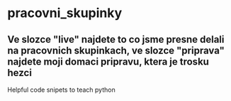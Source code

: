 # pracovni_skupinky

## Ve slozce "live" najdete to co jsme presne delali na pracovnich skupinkach, ve slozce "priprava" najdete moji domaci pripravu, ktera je trosku hezci
Helpful code snipets to teach python
